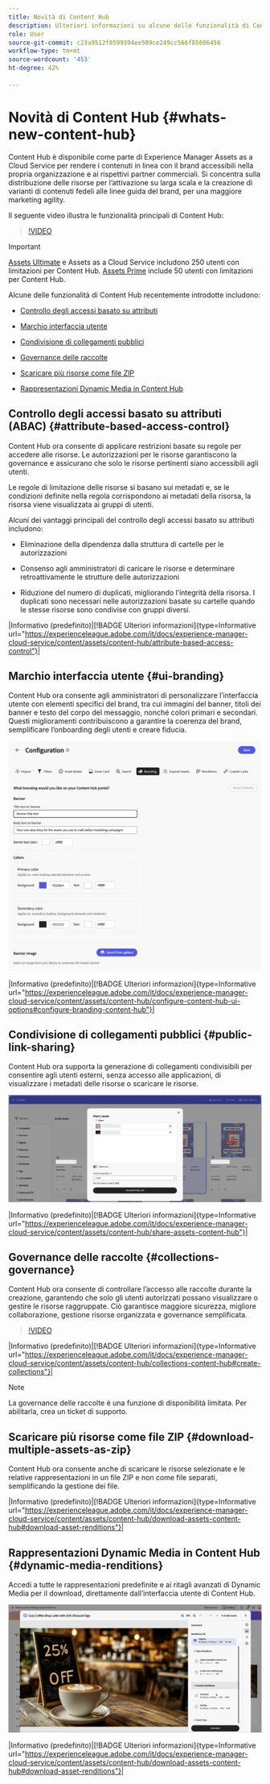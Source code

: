 ```yaml
---
title: Novità di Content Hub
description: Ulteriori informazioni su alcune delle funzionalità di Content Hub recentemente lanciate
role: User
source-git-commit: c23a9512f8599394ee589ce249cc566f85606456
workflow-type: tm+mt
source-wordcount: '453'
ht-degree: 42%

---
```


# Novità di Content Hub {#whats-new-content-hub}

Content Hub è disponibile come parte di Experience Manager Assets as a Cloud Service per rendere i contenuti in linea con il brand accessibili nella propria organizzazione e ai rispettivi partner commerciali. Si concentra sulla distribuzione delle risorse per l’attivazione su larga scala e la creazione di varianti di contenuti fedeli alle linee guida del brand, per una maggiore marketing agility.

Il seguente video illustra le funzionalità principali di Content Hub:

>[!VIDEO](https://video.tv.adobe.com/v/3463712)

>[!IMPORTANT]
>
>[Assets Ultimate](/help/assets/assets-ultimate-overview.md) e Assets as a Cloud Service includono 250 utenti con limitazioni per Content Hub. [Assets Prime](/help/assets/assets-prime.md) include 50 utenti con limitazioni per Content Hub.

Alcune delle funzionalità di Content Hub recentemente introdotte includono:

* [Controllo degli accessi basato su attributi](#attribute-based-access-control)

* [Marchio interfaccia utente](#ui-branding)

* [Condivisione di collegamenti pubblici](#public-link-sharing)

* [Governance delle raccolte](#collections-governance)

* [Scaricare più risorse come file ZIP](#download-multiple-assets-as-zip)

* [Rappresentazioni Dynamic Media in Content Hub](#dynamic-media-renditions)

## Controllo degli accessi basato su attributi (ABAC) {#attribute-based-access-control}

Content Hub ora consente di applicare restrizioni basate su regole per accedere alle risorse. Le autorizzazioni per le risorse garantiscono la governance e assicurano che solo le risorse pertinenti siano accessibili agli utenti.

Le regole di limitazione delle risorse si basano sui metadati e, se le condizioni definite nella regola corrispondono ai metadati della risorsa, la risorsa viene visualizzata ai gruppi di utenti.

Alcuni dei vantaggi principali del controllo degli accessi basato su attributi includono:

* Eliminazione della dipendenza dalla struttura di cartelle per le autorizzazioni

* Consenso agli amministratori di caricare le risorse e determinare retroattivamente le strutture delle autorizzazioni

* Riduzione del numero di duplicati, migliorando l’integrità della risorsa. I duplicati sono necessari nelle autorizzazioni basate su cartelle quando le stesse risorse sono condivise con gruppi diversi.

|Informativo (predefinito)|[!BADGE Ulteriori informazioni]{type=Informative url="https://experienceleague.adobe.com/it/docs/experience-manager-cloud-service/content/assets/content-hub/attribute-based-access-control"}|

## Marchio interfaccia utente {#ui-branding}

Content Hub ora consente agli amministratori di personalizzare l’interfaccia utente con elementi specifici del brand, tra cui immagini del banner, titoli dei banner e testo del corpo del messaggio, nonché colori primari e secondari. Questi miglioramenti contribuiscono a garantire la coerenza del brand, semplificare l’onboarding degli utenti e creare fiducia.

![Branding interfaccia utente](/help/assets/assets/content-hub-ui-branding.png)

|Informativo (predefinito)|[!BADGE Ulteriori informazioni]{type=Informative url="https://experienceleague.adobe.com/it/docs/experience-manager-cloud-service/content/assets/content-hub/configure-content-hub-ui-options#configure-branding-content-hub"}|

## Condivisione di collegamenti pubblici {#public-link-sharing}

Content Hub ora supporta la generazione di collegamenti condivisibili per consentire agli utenti esterni, senza accesso alle applicazioni, di visualizzare i metadati delle risorse o scaricare le risorse.

![Branding interfaccia utente](/help/assets/assets/public-and-private-link.png)

|Informativo (predefinito)|[!BADGE Ulteriori informazioni]{type=Informative url="https://experienceleague.adobe.com/it/docs/experience-manager-cloud-service/content/assets/content-hub/share-assets-content-hub"}|

## Governance delle raccolte {#collections-governance}

Content Hub ora consente di controllare l’accesso alle raccolte durante la creazione, garantendo che solo gli utenti autorizzati possano visualizzare o gestire le risorse raggruppate. Ciò garantisce maggiore sicurezza, migliore collaborazione, gestione risorse organizzata e governance semplificata.

>[!VIDEO](https://video.tv.adobe.com/v/3463336)

|Informativo (predefinito)|[!BADGE Ulteriori informazioni]{type=Informative url="https://experienceleague.adobe.com/it/docs/experience-manager-cloud-service/content/assets/content-hub/collections-content-hub#create-collections"}|

>[!NOTE]
>
>La governance delle raccolte è una funzione di disponibilità limitata. Per abilitarla, crea un ticket di supporto.

## Scaricare più risorse come file ZIP {#download-multiple-assets-as-zip}

Content Hub ora consente anche di scaricare le risorse selezionate e le relative rappresentazioni in un file ZIP e non come file separati, semplificando la gestione dei file.

|Informativo (predefinito)|[!BADGE Ulteriori informazioni]{type=Informative url="https://experienceleague.adobe.com/it/docs/experience-manager-cloud-service/content/assets/content-hub/download-assets-content-hub#download-asset-renditions"}|

## Rappresentazioni Dynamic Media in Content Hub {#dynamic-media-renditions}

Accedi a tutte le rappresentazioni predefinite e ai ritagli avanzati di Dynamic Media per il download, direttamente dall’interfaccia utente di Content Hub.

![Rappresentazioni di Dynamic Media](/help/assets/assets/dm-renditions-content-hub.png)

|Informativo (predefinito)|[!BADGE Ulteriori informazioni]{type=Informative url="https://experienceleague.adobe.com/it/docs/experience-manager-cloud-service/content/assets/content-hub/download-assets-content-hub#download-asset-renditions"}|
